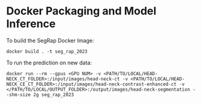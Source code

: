 # Docker Packaging and Model Inference

To build the SegRap Docker Image:

```shell
docker build . -t seg_rap_2023
```

To run the prediction on new data:

```shell
docker run --rm --gpus <GPU NUM> -v <PATH/TO/LOCAL/HEAD-NECK_CT_FOLDER>:/input/images/head-neck-ct -v <PATH/TO/LOCAL/HEAD-NECK_CE_CT_FOLDER>:/input/images/head-neck-contrast-enhanced-ct -v </PATH/TO/LOCAL/OUTPUT_FOLDER>:/output/images/head-neck-segmentation --shm-size 2g seg_rap_2023
```